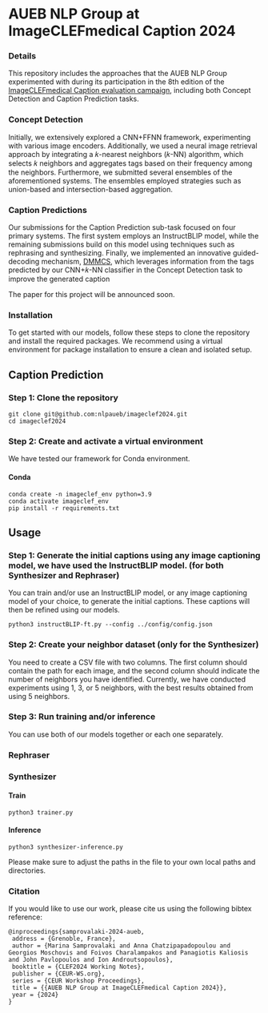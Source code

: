 
# AUEB NLP Group at ImageCLEFmedical Caption 2024

### Details
This repository includes the approaches that the AUEB NLP Group experimented with during its participation in the 8th edition of the [ImageCLEFmedical Caption evaluation campaign](https://www.imageclef.org/2024/medical/caption), including both Concept Detection and Caption Prediction tasks.

### Concept Detection
Initially, we extensively explored a CNN+FFNN framework, experimenting with various image encoders. Additionally, we used a neural image retrieval approach by integrating a 𝑘-nearest neighbors (𝑘-NN) algorithm, which selects 𝑘 neighbors and aggregates tags based on their frequency among the neighbors. Furthermore, we submitted several ensembles of the aforementioned systems. The ensembles employed strategies such as union-based and intersection-based aggregation.

### Caption Predictions
Our submissions for the Caption Prediction sub-task focused on four primary systems. The first system employs an InstructBLIP model, while the remaining submissions build on this model using techniques such as rephrasing and synthesizing. Finally, we implemented an innovative guided-decoding mechanism, [DMMCS](https://github.com/nlpaueb/dmmcs), which leverages information from the tags predicted by our CNN+𝑘-NN classifier in the Concept Detection task to improve the generated caption

The paper for this project will be announced soon.

### Installation
To get started with our models, follow these steps to clone the repository and install the required packages. We recommend using a virtual environment for package installation to ensure a clean and isolated setup.

## Caption Prediction

### Step 1: Clone the repository

```
git clone git@github.com:nlpaueb/imageclef2024.git
cd imageclef2024
```

### Step 2: Create and activate a virtual environment

We have tested our framework for Conda environment.

#### Conda

```
conda create -n imageclef_env python=3.9
conda activate imageclef_env
pip install -r requirements.txt
```
## Usage

### Step 1: Generate the initial captions using any image captioning model, we have used the InstructBLIP model. (for both Synthesizer and Rephraser)

You can train and/or use an InstructBLIP model, or any image captioning model of your choice, to generate the initial captions. These captions will then be refined using our models.

```
python3 instructBLIP-ft.py --config ../config/config.json
```

### Step 2: Create your neighbor dataset (only for the Synthesizer)
You need to create a CSV file with two columns. The first column should contain the path for each image, and the second column should indicate the number of neighbors you have identified. Currently, we have conducted experiments using 1, 3, or 5 neighbors, with the best results obtained from using 5 neighbors.


### Step 3: Run training and/or inference 
You can use both of our models together or each one separately.

### Rephraser

### Synthesizer
#### Train

```
python3 trainer.py 
```

#### Inference

```
python3 synthesizer-inference.py 
```


Please make sure to adjust the paths in the file to your own local paths and directories.


### Citation
If you would like to use our work, please cite us using the following bibtex reference:


```
@inproceedings{samprovalaki-2024-aueb,
 address = {Grenoble, France},
 author = {Marina Samprovalaki and Anna Chatzipapadopoulou and Georgios Moschovis and Foivos Charalampakos and Panagiotis Kaliosis and John Pavlopoulos and Ion Androutsopoulos},
 booktitle = {CLEF2024 Working Notes},
 publisher = {CEUR-WS.org},
 series = {CEUR Workshop Proceedings},
 title = {{AUEB NLP Group at ImageCLEFmedical Caption 2024}},
 year = {2024}
}
```
